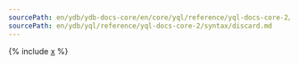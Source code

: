 ```yaml
---
sourcePath: en/ydb/ydb-docs-core/en/core/yql/reference/yql-docs-core-2/syntax/discard.md
sourcePath: en/ydb/yql/reference/yql-docs-core-2/syntax/discard.md
---
```



{% include [x](_includes/discard.md) %}